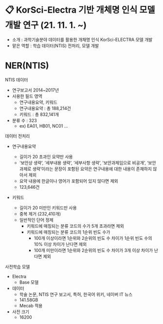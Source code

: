 # 📋 KorSci-Electra 기반 개체명 인식 모델 개발 연구  (21. 11. 1. ~)
- 소개 : 과학기술분야 데이터를 활용한 개채명 인식 KorSci-ELECTRA 모델 개발
- 맡은 역할 : 학습 데이터(NTIS) 전처리, 모델 개발

# NER(NTIS)

NTIS 데이터
- 연구보고서 2014~2017년
- 사용한 필드 영역
  - 연구내용요약, 키워드
  - 연구내용요약 : 총 188,214건
  - 키워드 : 총 832,141개
- 분류 수 : 323
  - ex) EA01, HB01, NC01 ...

데이터 전처리
- 연구내용요약
  - 길이가 20 초과인 요약만 사용
  - ‘보안상 생략’, ‘세부내용 생략’, ‘세부사항 생략’, ‘보안과제임으로 비공개’, ‘보안과제로 생략’이라는 문장이 포함된 요약은 연구내용에 대한 내용이 존재하지 않아서 제외
  - 요약 내용에 한글이나 영어가 포함되어 있지 않다면 제외
  - 123,646건

- 키워드
  - 길이가 20 미만인 키워드만 사용
  - 중복 제거 (232,410개)
  - 일반적인 단어 정제
    - 키워드에 매칭되는 분류 코드의 수가 5개 초과라면 제외
    - 키워드에 매칭되는 분류 코드의 1순위 빈도 수가 
      - 100개 이상이라면 1순위와 2순위의 빈도 수 차이가 1순위 빈도 수의 10% 이상 차이가 난다면 제외
      - 100개 미만이라면 1순위와 2순위의 빈도 수 차이가 3개 이상 차이가 난다면 제외

사전학습 모델
- Electra 
  - Base 모델
- 데이터
  - 학술 논문, NTIS 연구 보고서, 특허, 한국어 위키, 네이버 IT 뉴스
  - 141.58GB
  - Mecab 적용
- 사전 크기
  - 16200
<!--   
실험 결과
|정제작업|토크나이저|필드 영역|Macro F-1|Micro F-1|
|---|---|---|---|---|
|Case 1|WordPiece|발명의명칭, 청구항, 요약서, 배경기술, 기술분야, 과제의해결수단, 발명의상세한설명|0.62|0.72|
|Case 2|WordPiece|발명의명칭, 청구항, 요약서, 배경기술, 기술분야, 과제의해결수단, 발명의상세한설명|0.63|0.72|
|Case 3|WordPiece|발명의명칭, 청구항, 요약서, 배경기술, 기술분야, 과제의해결수단, 발명의상세한설명|0.63|0.73|
|Case 2|WordPiece|발명의명칭, 청구항, 요약서|0.63|0.73|
|Case 3|WordPiece|발명의명칭, 청구항, 요약서|0.62|0.71|

대부분의 정제 작업은 유사한 학습결과를 보여주었으며 Case 3가 가장 높은 성능을 보여주었다. 필드 영역을 [발명의명칭, 청구항, 요약서]로 변경하여 실험한 결과 모든 필드 영역을 사용했을 때보다 Case 2는 약간의 성능 향상이 있었으나 Case 3는 오히려 성능이 하락하는 결과가 나타났다. Case 2는 제외된 [배경기술, 기술분야, 과제의해결수단, 발명의상세한설명]의 정제작업이 적절하지 않았기 때문에 성능이 향상된 것으로 보이고 Case 2보다 Case 3에서 적절한 정제작업이 이루어진 필드 영역이 제외되었기 때문에 성능이 하락한 것으로 보인다.

오류 분석  
본 연구에서는 특허 코드를 자동으로 분류하기 위한 모델을 언어 모델을 학습하였다. 학습 데이터로 쓰인 특허 코드는 세분화된 분류가 포함된 4자리 코드만을 사용하여 종류가 많아 포함되는 내용이 포괄적이기 때문에 분류하는 데에 있어서 오류를 일으켰다.  
(B29C 31/00, B29C 31/02, B29C 31/04 ... 같은 코드들이 B29C에 함께 포함됨)  
분류 코드를 소분류까지 분류한다면 Target label이 너무 많아지고 이번 연구처럼 코드를 4자리까지만 포함시키면 다양한 내용과 단어를 포함하여 해당 분류와 관련이 적은 텍스트를 모두 학습 데이터로 사용하게 되는 한계가 있었다. 이를 극복하기 위해 텍스트 내에서 분류 코드에 해당되는 키워드를 파악할 수 있는 개체명 인식기를 개발한다면 분류에 필요한 키워드를 추출하여 적절한 텍스트 데이터를 구축할 수 있을 것이다. 결과적으로는 해당 도메인의 분류 성능에 도움을 줄 수 있을 것이다. -->
<!-- 
